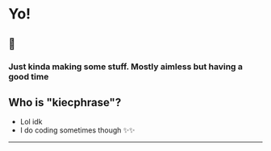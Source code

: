 # Yo!
## 🙂
### Just kinda making some stuff. Mostly aimless but having a good time

## Who is "kiecphrase"?
- Lol idk
- I do coding sometimes though ✨✨ 

---
